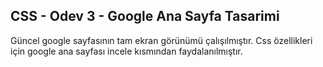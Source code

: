 ## CSS - Odev 3 - Google Ana Sayfa Tasarimi

Güncel google sayfasının tam ekran görünümü çalışılmıştır.
Css özellikleri için google ana sayfası incele kısmından faydalanılmıştır.